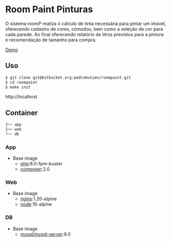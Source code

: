 # Room Paint Pinturas

O sistema roomP realiza o cálculo de tinta necessária para pintar um imóvel, oferecendo cadastro de cores, cômodos, bem como a seleção de cor para cada parede. Ao final oferecendo relatório de litros previstos para a pintura e recomendação de tamanho para compra.


[Demo](https://pedrobutzen.com.br/roompaint/)

## Uso

```bash
$ git clone git@bitbucket.org:pedrobutzen/roompaint.git
$ cd roompaint
$ make init
```

http://localhost

## Container

```bash
├── app
├── web
└── db
```

### App

- Base image
  - [php](https://hub.docker.com/_/php):8.0-fpm-buster
  - [composer](https://hub.docker.com/_/composer):2.0

### Web

- Base image
  - [nginx](https://hub.docker.com/_/nginx):1.20-alpine
  - [node](https://hub.docker.com/_/node):16-alpine

### DB

- Base image
  - [mysql/mysql-server](https://hub.docker.com/r/mysql/mysql-server):8.0
